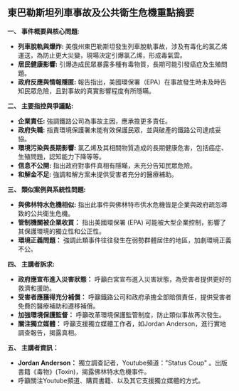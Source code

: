 ## 東巴勒斯坦列車事故及公共衛生危機重點摘要

**一、 事件概要與核心問題:**

*   **列車脫軌與爆炸:** 美俄州東巴勒斯坦發生列車脫軌事故，涉及有毒化的氯乙烯運送，為防止更大災變，現場決定引爆氯乙烯，形成毒氣雲。
*   **居民健康影響:** 引爆造成民眾暴露多種有毒物質，長期可能引發癌症及生殖問題。
*   **政府反應與情報隱匿:** 報告指出，美國環保署（EPA）在事故發生時未及時告知民眾危險，且對事故的真實影響程度有所隱瞞。

**二、 主要指控與爭議點:**

*   **企業責任:** 強調鐵路公司為事故主因，應承擔更多責任。
*   **政府失職:** 指責環境保護署未能有效保護民眾，並與破產的鐵路公司達成妥協。
*   **環境污染與長期影響:**  氯乙烯及其相關物質造成的長期健康危害，包括癌症、生殖問題，認知能力下降等等。
*   **信息不公開:** 指出政府對事件真相有隱瞞，未充分告知民眾危險。
*   **和解金不足:** 強調和解方案未提供受害者充分的醫療補助。

**三、 類似案例與系統性問題:**

*   **與佛林特水危機相似:**  指出此事件與佛林特市供水危機皆是企業與政府疏忽導致的公共衛生危機。
*   **管制機關被企業收買：**  指出美國環保署 (EPA) 可能被大型企業控制，影響了其保護環境的獨立性和公正性。
*   **環境正義問題：**  強調此類事件往往發生在弱勢群體居住的地區，加劇環境正義不公。

**四、 主講者訴求:**

*   **政府應宣布進入災害狀態：** 呼籲白宮宣布進入災害狀態，為受害者提供更好的救濟和援助。
*   **受害者應獲得充分補償：** 呼籲鐵路公司和政府承擔全部賠償責任，提供受害者免費的醫療補助和遷移補償。
*   **加強環境保護監督：** 呼籲改革環境保護監管制度，防止類似事故再次發生。
*   **關注獨立媒體：** 呼籲支援獨立媒體工作者，如Jordan Anderson，進行實地調查報告，揭露真相。

**五、 主講者資訊：**

*   **Jordan Anderson：** 獨立調查記者，Youtube頻道："Status Coup" 。出版書籍《毒物》(Toxin)，揭露佛林特水危機事件。
*   呼籲關注Youtube頻道、購買書籍、以及其它支援獨立媒體的方式。